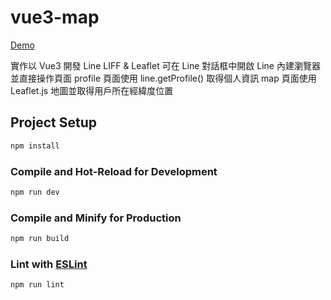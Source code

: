 # vue3-map

[Demo](https://liff.line.me/2000380110-PLl97Bzj)

實作以 Vue3 開發 Line LIFF & Leaflet
可在 Line 對話框中開啟 Line 內建瀏覽器並直接操作頁面
profile 頁面使用 line.getProfile() 取得個人資訊
map 頁面使用 Leaflet.js 地圖並取得用戶所在經緯度位置

## Project Setup

```sh
npm install
```

### Compile and Hot-Reload for Development

```sh
npm run dev
```

### Compile and Minify for Production

```sh
npm run build
```

### Lint with [ESLint](https://eslint.org/)

```sh
npm run lint
```
